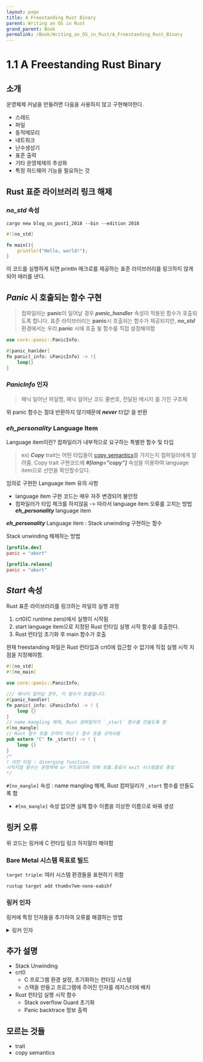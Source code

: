 ```yaml
---
layout: page
title: A Freestanding Rust Binary
parent: Writing an OS in Rust
grand_parent: Book
permalink: /Book/Writing_an_OS_in_Rust/A_Freestanding_Rust_Binary
---
```


# 1.1 A Freestanding Rust Binary

## 소개

운영체제 커널을 만들려면 다음을 사용하지 않고 구현해야한다.
- 스레드
- 파일
- 동적메모리
- 네트워크
- 난수생성기
- 표준 출력
- 기타 운영체제의 추상화
- 특정 하드웨어 기능을 필요하는 것

## Rust 표준 라이브러리 링크 해제

### ***no_std*** 속성

```Shell
cargo new blog_os_post1_2018 --bin --edition 2018
```

```Rust
#![no_std]

fn main(){
	println!("Hello, world!");
}
```

이 코드를 실행하게 되면 println 매크로를 제공하는 표준 라이브러리를 링크하지 않게 되어 에러를 낸다.


## ***Panic*** 시 호출되는 함수 구현

> 컴파일러는 **panic**이 일어날 경우 ***panic_handler*** 속성이 적용된 함수가 호출되도록 합니다.
> 표준 라이브러리는 **panic**시 호출되는 함수가 제공되지만,
>  ***no_std*** 환경에서는 우리 **panic** 시에 호출 될 함수를 직접 설정해야함
```Rust
use core::panic::PanicInfo;

#[panic_hanlder]
fn panic(_info: &PanicInfo) -> !{
	loop{}
}
```
### ***PanicInfo*** 인자
> 패닉 일어난 파일명, 패닉 일어난 코드 줄번호, 전달된 메시지 를 가진 구조체

위 panic 함수는 절대 반환하지 않기때문에 ***never*** 타입! 을 반환

### ***eh_personality*** Language Item 

Language item이란?
컴파일러가 내부적으로 요구하는 특별한 함수 및 타입
> ex) ***Copy*** trait는 어떤 타입들이 [copy semantics]()를 가지는지 컴파일러에게 알려줌.
> Copy trait 구현코드에 ***#[lang="copy"]*** 속성을 이용하여 language item으로 선언을 확인할수있다.

임의로 구현한 Language item 유의 사항
- language item 구현 코드는 매우 자주 변경되어 불안정
- 컴파일러가 타입 체크를 하지않음
-> 따라서 language item 오류를 고치는 방법 ***eh_personality*** language item

***eh_personality*** Language item : Stack unwinding 구현하는 함수

Stack unwinding 해제하는 방법
```toml
[profile.dev]
panic = "abort"

[profile.release]
panic = "abort"
```

## ***Start*** 속성
Rust 표준 라이브러리를 링크하는 파일의 실행 과정
1. crt0(C runtime zero)에서 실행이 시작됨
2. start language item으로 지정된 Rust 런타임 실행 시작 함수를 호출한다.
3. Rust 런타임 초기화 후 main 함수가 호출

현재 freestanding 파일은 Rust 런타임과 crt0에 접근할 수 없기에 직접 실행 시작 지점을 지정해야함.

```rust
#![no_std]
#![no_main]

use core::panic::PanicInfo;

/// 패닉이 일어날 경우, 이 함수가 호출됩니다.
#[panic_handler]
fn panic(_info: &PanicInfo) -> ! {
    loop {}
}
// name mangling 해제, Rust 컴파일러가 `_start` 함수를 만들도록 함
#[no_mangle] 
// Rust 함수 호출 규약이 아닌 C 함수 호출 규약사용
pub extern "C" fn _start() -> ! {
    loop {}
}
/*
! 리턴 타입 : diverging function.
시작지점 함수는 운영체제 or 부트로더에 의해 호출.종료시 exit 시스템콜로 종료
*/

```

`#[no_mangle]` 속성 : name mangling 해제, Rust 컴파일러가 `_start` 함수를 만들도록 함
- `#[no_mangle]` 속성 없으면 실제 함수 이름을 이상한 이름으로 바꿔 생성


## 링커 오류

위 코드는 링커에 C 런타임 링크 하지말라 해야함
### Bare Metal 시스템 목표로 빌드
`target triple`: 여러 시스템 환경들을 표현하기 위함
```Shell
rustup target add thumbv7em-none-eabihf
```

### 링커 인자

링커에 특정 인자들을 추가하여 오류를 해결하는 방법

<details>
<summary>링커 인자</summary>
#### Linux
```
error: linking with `cc` failed: exit code: 1
  |
  = note: "cc" […]
  = note: /usr/lib/gcc/../x86_64-linux-gnu/Scrt1.o: In function `_start':
          (.text+0x12): undefined reference to `__libc_csu_fini'
          /usr/lib/gcc/../x86_64-linux-gnu/Scrt1.o: In function `_start':
          (.text+0x19): undefined reference to `__libc_csu_init'
          /usr/lib/gcc/../x86_64-linux-gnu/Scrt1.o: In function `_start':
          (.text+0x25): undefined reference to `__libc_start_main'
          collect2: error: ld returned 1 exit status
```
기본적으로 C런타임 실행 루틴 내에 `_start` 함수가 있음.
하지만 `no_std` 속성 사용하여 `libc`를 링크 하지않으므로 에러가 난다.
해결하는 방법은 `--nostartfiles`추가한다
```Shell
cargo rustc -- -C link-arg=nostartfiles
```
#### Windows

```
error: linking with `link.exe` failed: exit code: 1561
  |
  = note: "C:\\Program Files (x86)\\…\\link.exe" […]
  = note: LINK : fatal error LNK1561: entry point must be defined
```
`entry point must be defined` : 링커가 실행 시작지점을 찾을 수 없다.
Windows의 경우 기본 실행 시작 지점 이름이 subsystem에 따라 다름
- `CONSOLE` 서브시스템의 경우 링커가 mainCRTStartup 
- `WINDOWS` 서브시스템의 경우 링커가 WinMainCRTStartUp

```Shell
cargo rustc -- -C link-args="/ENTRY:_start /SUBSYSTEM:{subsystem}"
## {subsystem}은 console | windows 로 하면된다
```


#### macOS

1. 실행 시작 지점 함수 기본값 설정
```
error: linking with `cc` failed: exit code: 1
  |
  = note: "cc" […]
  = note: ld: entry point (_main) undefined. for architecture aarch64
          clang: error: linker command failed with exit code 1 […]
```
링커가 실행 시작 지점 함수의 기본값 `main`을 찾지 못했다 는 메시지 
- macOS에서는 모든 함수들의 이름 맨 앞에 `_` 문자가 앞에 붙음(무슨 이유인지 모름)
따라서 실행 시작 지점 함수 이름을 `_start`로 새롭게 지정하자
```Shell
cargo rustc -- -C link-args="-e __start"
```
`-e`인자 : 실행시작지점 함수이름 설정
macOS에서는 모든 함수 이름앞에 추가로 `_`문자가 붙으므로 하나 더 추가함

2. static 링크 실행파일 만들기
- macOS는 기본적으로 모든 프로그램이 `libSystem`라이브러리를 링크하도록 요구함
따라서 `-static`인자를 추가해야함
```Shell
cargo rustc -- -C link-args="-e __start -static"
```

3. crt0 링크 해제하기
- macOS에서 기본적으로 `crt0`를 링크하도록함
```Shell
cargo rustc -- -C link-args="-e __start -static -nostartfiles"
```

#### 플랫폼 별 빌드 명령어들을 하나로 통합하기

위에서 살펴본 대로 호스트 플랫폼 별로 상이한 빌드 명령어가 필요한데, 
`.cargo/config.toml` 이라는 파일을 만들고 플랫폼 마다 필요한 상이한 인자들을 명시하여 
여러 빌드 명령어들을 하나로 통합할 수 있다.

```toml
# in .cargo/config.toml

[target.'cfg(target_os = "linux")']
rustflags = ["-C", "link-arg=-nostartfiles"]

[target.'cfg(target_os = "windows")']
rustflags = ["-C", "link-args=/ENTRY:_start /SUBSYSTEM:console"]

[target.'cfg(target_os = "macos")']
rustflags = ["-C", "link-args=-e __start -static -nostartfiles"]
```
</details>

## 추가 설명
- Stack Unwinding
- crt0
	- C 프로그램 환경 설정, 초기화하는 런타임 시스템
	- 스택을 만들고 프로그램에 주어진 인자를 레지스터에 배치
- Rust 런타임 실행 시작 함수
	- Stack overflow Guard 초기화
	- Panic backtrace 정보 출력
## 모르는 것들
- trait
- copy semantics